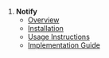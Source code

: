 1. **Notify**
   - [Overview](notify.start)
   - [Installation](notify.installation)
   - [Usage Instructions](notify.usage)
   - [Implementation Guide](notify.implementation)
